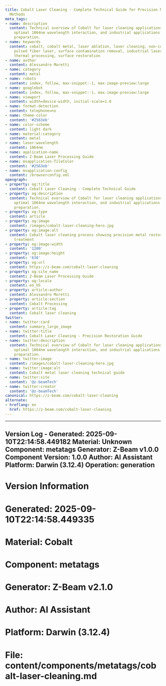 ```yaml
---
title: Cobalt Laser Cleaning - Complete Technical Guide for Precision Metal Restoration
  Methods
meta_tags:
- name: description
  content: Technical overview of Cobalt for laser cleaning applications, including
    optimal 1064nm wavelength interaction, and industrial applications in surface
    preparation.
- name: keywords
  content: cobalt, cobalt metal, laser ablation, laser cleaning, non-contact cleaning,
    pulsed fiber laser, surface contamination removal, industrial laser parameters,
    thermal processing, surface restoration
- name: author
  content: Alessandro Moretti
- name: category
  content: metal
- name: robots
  content: index, follow, max-snippet:-1, max-image-preview:large
- name: googlebot
  content: index, follow, max-snippet:-1, max-image-preview:large
- name: viewport
  content: width=device-width, initial-scale=1.0
- name: format-detection
  content: telephone=no
- name: theme-color
  content: '#2563eb'
- name: color-scheme
  content: light dark
- name: material:category
  content: metal
- name: laser:wavelength
  content: 1064nm
- name: application-name
  content: Z-Beam Laser Processing Guide
- name: msapplication-TileColor
  content: '#2563eb'
- name: msapplication-config
  content: /browserconfig.xml
opengraph:
- property: og:title
  content: Cobalt Laser Cleaning - Complete Technical Guide
- property: og:description
  content: Technical overview of Cobalt for laser cleaning applications, including
    optimal 1064nm wavelength interaction, and industrial applications in surface
    preparation.
- property: og:type
  content: article
- property: og:image
  content: /images/cobalt-laser-cleaning-hero.jpg
- property: og:image:alt
  content: Cobalt laser cleaning process showing precision metal restoration and surface
    treatment
- property: og:image:width
  content: '1200'
- property: og:image:height
  content: '630'
- property: og:url
  content: https://z-beam.com/cobalt-laser-cleaning
- property: og:site_name
  content: Z-Beam Laser Processing Guide
- property: og:locale
  content: en_US
- property: article:author
  content: Alessandro Moretti
- property: article:section
  content: Cobalt Processing
- property: article:tag
  content: Cobalt laser cleaning
twitter:
- name: twitter:card
  content: summary_large_image
- name: twitter:title
  content: Cobalt Laser Cleaning - Precision Restoration Guide
- name: twitter:description
  content: Technical overview of Cobalt for laser cleaning applications, including
    optimal 1064nm wavelength interaction, and industrial applications in surface
    preparation.
- name: twitter:image
  content: /images/cobalt-laser-cleaning-hero.jpg
- name: twitter:image:alt
  content: Cobalt metal laser cleaning technical guide
- name: twitter:site
  content: '@z-beamTech'
- name: twitter:creator
  content: '@z-beamTech'
canonical: https://z-beam.com/cobalt-laser-cleaning
alternate:
- hreflang: en
  href: https://z-beam.com/cobalt-laser-cleaning
---
```


---
Version Log - Generated: 2025-09-10T22:14:58.449182
Material: Unknown
Component: metatags
Generator: Z-Beam v1.0.0
Component Version: 1.0.0
Author: AI Assistant
Platform: Darwin (3.12.4)
Operation: generation
---

# Version Information
# Generated: 2025-09-10T22:14:58.449335
# Material: Cobalt
# Component: metatags
# Generator: Z-Beam v2.1.0
# Author: AI Assistant
# Platform: Darwin (3.12.4)
# File: content/components/metatags/cobalt-laser-cleaning.md